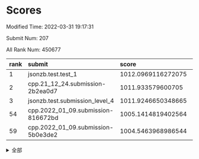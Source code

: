 # Scores

Modified Time: 2022-03-31 19:17:31

Submit Num: 207

All Rank Num: 450677

| rank |               submit               |       score        |       sigma        | pk_num |
| :--- | :--------------------------------- | :----------------- | :----------------- | :----- |
| 1    | jsonzb.test.test_1                 | 1012.0969116272075 | 0.7941427042290996 | 8713   |
| 2    | cpp.21_12_24.submission-2b2ea0d7   | 1011.933579600705  | 0.8039279745879003 | 8709   |
| 3    | jsonzb.test.submission_level_4     | 1011.9246650348665 | 0.799146526498923  | 8708   |
| 54   | cpp.2022_01_09.submission-816672bd | 1005.1414819402564 | 0.7114653397046938 | 8707   |
| 59   | cpp.2022_01_09.submission-5b0e3de2 | 1004.5463968986544 | 0.709582788065082  | 8708   |


<details>
<summary>全部</summary>

| rank |                 submit                 |       score        |       sigma        | pk_num |
| :--- | :------------------------------------- | :----------------- | :----------------- | :----- |
| 1    | jsonzb.test.test_1                     | 1012.0969116272075 | 0.7941427042290996 | 8713   |
| 2    | cpp.21_12_24.submission-2b2ea0d7       | 1011.933579600705  | 0.8039279745879003 | 8709   |
| 3    | jsonzb.test.submission_level_4         | 1011.9246650348665 | 0.799146526498923  | 8708   |
| 4    | gobigger.level_3.submission_level_3_0  | 1011.7889901641564 | 0.7806505962163732 | 8709   |
| 5    | gobigger.level_3.submission_level_3_12 | 1011.314160417828  | 0.7713018886004909 | 8709   |
| 6    | gobigger.level_3.submission_level_3_31 | 1011.181160047006  | 0.7593256955870266 | 8709   |
| 7    | gobigger.level_3.submission_level_3_40 | 1011.1579725763347 | 0.7674247275658691 | 8711   |
| 8    | gobigger.level_3.submission_level_3_26 | 1011.1254519067003 | 0.7745135665601386 | 8710   |
| 9    | gobigger.level_3.submission_level_3_14 | 1011.0116433524335 | 0.7745529030180566 | 8709   |
| 10   | gobigger.level_3.submission_level_3_39 | 1011.0062312613958 | 0.7839300271671568 | 8708   |
| 11   | gobigger.level_3.submission_level_3_1  | 1011.0001627469034 | 0.765819354296624  | 8708   |
| 12   | gobigger.level_3.submission_level_3_19 | 1010.8586714948646 | 0.7495493215180351 | 8706   |
| 13   | gobigger.level_3.submission_level_3_21 | 1010.8487402462575 | 0.7762432304661611 | 8706   |
| 14   | gobigger.level_3.submission_level_3_38 | 1010.7138467566325 | 0.758534499662721  | 8702   |
| 15   | gobigger.level_3.submission_level_3_9  | 1010.6900830787646 | 0.777965590361346  | 8703   |
| 16   | gobigger.level_3.submission_level_3_37 | 1010.6310235637557 | 0.746312876972954  | 8708   |
| 17   | gobigger.level_3.submission_level_3_27 | 1010.5830101910474 | 0.7555900131055724 | 8706   |
| 18   | gobigger.level_3.submission_level_3_15 | 1010.4595696572488 | 0.7538312741937409 | 8704   |
| 19   | gobigger.level_3.submission_level_3_49 | 1010.4512399643728 | 0.7556045201971676 | 8710   |
| 20   | gobigger.level_3.submission_level_3_23 | 1010.4335925392106 | 0.7494085325926514 | 8710   |
| 21   | gobigger.level_3.submission_level_3_18 | 1010.3928504789945 | 0.7650849758848849 | 8708   |
| 22   | gobigger.level_3.submission_level_3_44 | 1010.3751938443835 | 0.7441746077729069 | 8707   |
| 23   | gobigger.level_3.submission_level_3_3  | 1010.370126372308  | 0.7596730467602648 | 8705   |
| 24   | gobigger.level_3.submission_level_3_36 | 1010.2028637370432 | 0.7742741832334226 | 8708   |
| 25   | gobigger.level_3.submission_level_3_4  | 1010.1445586240027 | 0.7554350905442062 | 8709   |
| 26   | gobigger.level_3.submission_level_3_13 | 1010.1398885641009 | 0.7739819293340068 | 8705   |
| 27   | gobigger.level_3.submission_level_3_17 | 1010.1371296052572 | 0.7631006134043414 | 8707   |
| 28   | gobigger.level_3.submission_level_3_10 | 1010.0996859673653 | 0.7424994153127176 | 8707   |
| 29   | gobigger.level_3.submission_level_3_45 | 1010.0761434118109 | 0.7600568125446396 | 8708   |
| 30   | gobigger.level_3.submission_level_3_48 | 1010.0088579467775 | 0.7710802033254537 | 8709   |
| 31   | gobigger.level_3.submission_level_3_22 | 1010.005116052031  | 0.7615010375496448 | 8707   |
| 32   | gobigger.level_3.submission_level_3_42 | 1009.9349845424373 | 0.7485780598203727 | 8708   |
| 33   | gobigger.level_3.submission_level_3_2  | 1009.9107542265467 | 0.7644406405273191 | 8708   |
| 34   | gobigger.level_3.submission_level_3_24 | 1009.8651050688375 | 0.7565543410377742 | 8709   |
| 35   | gobigger.level_3.submission_level_3_8  | 1009.8129954018274 | 0.761959869964917  | 8712   |
| 36   | gobigger.level_3.submission_level_3_46 | 1009.7895668833103 | 0.7688093058732857 | 8711   |
| 37   | gobigger.level_3.submission_level_3_20 | 1009.7771330507245 | 0.742215209843331  | 8709   |
| 38   | gobigger.level_3.submission_level_3_30 | 1009.7696866906872 | 0.7605631113101913 | 8706   |
| 39   | gobigger.level_3.submission_level_3_29 | 1009.7574855984185 | 0.7635458801747433 | 8708   |
| 40   | gobigger.level_3.submission_level_3_32 | 1009.7297073407652 | 0.7487877079946205 | 8712   |
| 41   | gobigger.level_3.submission_level_3_35 | 1009.6674373065997 | 0.744712128451571  | 8711   |
| 42   | gobigger.level_3.submission_level_3_43 | 1009.6255537956126 | 0.7560161751156711 | 8710   |
| 43   | gobigger.level_3.submission_level_3_5  | 1009.6238720396813 | 0.7511889167058879 | 8705   |
| 44   | gobigger.level_3.submission_level_3_34 | 1009.5539629555042 | 0.7676860100914427 | 8708   |
| 45   | gobigger.level_3.submission_level_3_25 | 1009.5099934628367 | 0.7477868514260683 | 8711   |
| 46   | gobigger.level_3.submission_level_3_41 | 1009.5011472446226 | 0.7352726749410108 | 8710   |
| 47   | gobigger.level_3.submission_level_3_47 | 1009.3869574018851 | 0.7448314446620788 | 8706   |
| 48   | gobigger.level_3.submission_level_3_6  | 1009.3349617973149 | 0.7475438572903379 | 8707   |
| 49   | gobigger.level_3.submission_level_3_33 | 1009.2915161757619 | 0.754182653431498  | 8710   |
| 50   | gobigger.level_3.submission_level_3_11 | 1009.0686005966965 | 0.7290362447479278 | 8705   |
| 51   | gobigger.level_3.submission_level_3_16 | 1008.9952331153706 | 0.7656826011645906 | 8708   |
| 52   | gobigger.level_3.submission_level_3_28 | 1008.9590189527769 | 0.7630963045140685 | 8711   |
| 53   | gobigger.level_3.submission_level_3_7  | 1008.9256399446792 | 0.7565261765106626 | 8701   |
| 54   | cpp.2022_01_09.submission-816672bd     | 1005.1414819402564 | 0.7114653397046938 | 8707   |
| 55   | gobigger.level_1.submission_level_1_12 | 1005.1113194586568 | 0.7141371399943124 | 8706   |
| 56   | gobigger.level_1.submission_level_1_21 | 1005.0049746948018 | 0.7170122919612948 | 8710   |
| 57   | gobigger.level_1.submission_level_1_16 | 1004.9264534488852 | 0.7197470472570119 | 8707   |
| 58   | gobigger.level_1.submission_level_1_0  | 1004.7103803690692 | 0.7226225675312663 | 8713   |
| 59   | cpp.2022_01_09.submission-5b0e3de2     | 1004.5463968986544 | 0.709582788065082  | 8708   |
| 60   | gobigger.level_1.submission_level_1_4  | 1004.4704043525836 | 0.7205208941188267 | 8715   |
| 61   | gobigger.level_1.submission_level_1_38 | 1004.4485031739201 | 0.7358503270137308 | 8711   |
| 62   | gobigger.level_1.submission_level_1_7  | 1004.078729483976  | 0.7149337469678754 | 8711   |
| 63   | gobigger.level_1.submission_level_1_47 | 1004.0339918535017 | 0.7279274459631556 | 8710   |
| 64   | gobigger.level_1.submission_level_1_36 | 1003.9677555092554 | 0.7187270363811672 | 8711   |
| 65   | gobigger.level_1.submission_level_1_1  | 1003.9325696194393 | 0.7131872036720902 | 8709   |
| 66   | gobigger.level_1.submission_level_1_32 | 1003.8532527664061 | 0.7187938655327756 | 8711   |
| 67   | gobigger.level_1.submission_level_1_48 | 1003.8103859946931 | 0.7092994139607461 | 8707   |
| 68   | gobigger.level_1.submission_level_1_3  | 1003.806124077922  | 0.72949894134171   | 8709   |
| 69   | gobigger.level_1.submission_level_1_45 | 1003.8033155426284 | 0.709777834545624  | 8709   |
| 70   | gobigger.level_1.submission_level_1_44 | 1003.7948663383445 | 0.7102857271253643 | 8709   |
| 71   | gobigger.level_1.submission_level_1_39 | 1003.7636229607244 | 0.7096445994307522 | 8708   |
| 72   | gobigger.level_1.submission_level_1_43 | 1003.7159083527263 | 0.7243446344175996 | 8710   |
| 73   | gobigger.level_1.submission_level_1_19 | 1003.5352743596792 | 0.731416754334522  | 8715   |
| 74   | gobigger.level_1.submission_level_1_22 | 1003.5233496322729 | 0.7221584755762936 | 8705   |
| 75   | gobigger.level_1.submission_level_1_6  | 1003.4990886607762 | 0.7150999606474    | 8710   |
| 76   | gobigger.level_1.submission_level_1_42 | 1003.4830660537735 | 0.7192889254979268 | 8713   |
| 77   | gobigger.level_1.submission_level_1_28 | 1003.4515544049436 | 0.7259526098586274 | 8705   |
| 78   | gobigger.level_1.submission_level_1_17 | 1003.4202874226014 | 0.7179966873911273 | 8707   |
| 79   | gobigger.level_1.submission_level_1_35 | 1003.4064314706544 | 0.7226141266737303 | 8710   |
| 80   | gobigger.level_1.submission_level_1_15 | 1003.3921751483715 | 0.7136195660394447 | 8713   |
| 81   | gobigger.level_1.submission_level_1_5  | 1003.3169266709276 | 0.7228413238467591 | 8709   |
| 82   | gobigger.level_1.submission_level_1_14 | 1003.1942490161326 | 0.729337475583198  | 8710   |
| 83   | gobigger.level_1.submission_level_1_30 | 1003.1800730785527 | 0.7142092893505338 | 8709   |
| 84   | gobigger.level_1.submission_level_1_24 | 1003.1744411724724 | 0.7170103239460035 | 8709   |
| 85   | gobigger.level_1.submission_level_1_13 | 1003.1688001675047 | 0.7220274291082295 | 8713   |
| 86   | gobigger.level_1.submission_level_1_20 | 1003.1386060653259 | 0.711167369345914  | 8712   |
| 87   | gobigger.level_1.submission_level_1_31 | 1003.0165786970467 | 0.7284971728156128 | 8717   |
| 88   | gobigger.level_1.submission_level_1_9  | 1003.0161670123326 | 0.7223671883552284 | 8712   |
| 89   | gobigger.level_1.submission_level_1_11 | 1003.0146973388973 | 0.7139105942630649 | 8707   |
| 90   | gobigger.level_1.submission_level_1_10 | 1002.9928786594538 | 0.7191298639999495 | 8715   |
| 91   | gobigger.level_1.submission_level_1_34 | 1002.9845964673112 | 0.7276906295382806 | 8710   |
| 92   | gobigger.level_1.submission_level_1_26 | 1002.8395806232069 | 0.7129195871089289 | 8709   |
| 93   | gobigger.level_1.submission_level_1_8  | 1002.7828736133561 | 0.7263807689998293 | 8709   |
| 94   | gobigger.level_1.submission_level_1_46 | 1002.7449166105739 | 0.7060043850404366 | 8709   |
| 95   | gobigger.level_1.submission_level_1_18 | 1002.7296410595355 | 0.7080126287922007 | 8707   |
| 96   | gobigger.level_1.submission_level_1_29 | 1002.6900400359127 | 0.7038839580648577 | 8709   |
| 97   | gobigger.level_1.submission_level_1_2  | 1002.5841777588669 | 0.7126556359156662 | 8711   |
| 98   | gobigger.level_1.submission_level_1_25 | 1002.4846740768506 | 0.7097382637319956 | 8712   |
| 99   | gobigger.level_1.submission_level_1_41 | 1002.4096599793825 | 0.7106642363826212 | 8712   |
| 100  | gobigger.level_1.submission_level_1_37 | 1002.3992180961773 | 0.7097492173296536 | 8710   |
| 101  | gobigger.level_1.submission_level_1_33 | 1002.2713536668678 | 0.7166598648352184 | 8708   |
| 102  | gobigger.level_1.submission_level_1_23 | 1001.9137984708688 | 0.6919089214478543 | 8712   |
| 103  | gobigger.level_1.submission_level_1_49 | 1001.8480190005065 | 0.706158664461903  | 8710   |
| 104  | gobigger.level_1.submission_level_1_40 | 1001.7079273690475 | 0.7106722084193919 | 8709   |
| 105  | gobigger.level_1.submission_level_1_27 | 1001.2363125372341 | 0.7165844043041033 | 8705   |
| 106  | gobigger.random.submission_random_21   | 997.6747615735552  | 0.7100310078526019 | 8713   |
| 107  | gobigger.random.submission_random_48   | 997.6181920516508  | 0.7100188584976558 | 8712   |
| 108  | gobigger.random.submission_random_38   | 997.4399230818606  | 0.7169068822012239 | 8705   |
| 109  | gobigger.random.submission_random_34   | 997.1309486669327  | 0.7073223442314661 | 8708   |
| 110  | gobigger.random.submission_random_22   | 997.1138899513686  | 0.7005543069391186 | 8714   |
| 111  | gobigger.random.submission_random_41   | 997.0892340125819  | 0.6996438757017205 | 8705   |
| 112  | gobigger.random.submission_random_47   | 996.8786109976021  | 0.715352364896074  | 8710   |
| 113  | gobigger.random.submission_random_2    | 996.844619554748   | 0.7092523842465821 | 8705   |
| 114  | gobigger.random.submission_random_46   | 996.7922451601336  | 0.7146508090624071 | 8707   |
| 115  | gobigger.random.submission_random_19   | 996.7539870575181  | 0.7142277776226196 | 8710   |
| 116  | gobigger.random.submission_random_7    | 996.7297256089745  | 0.714763019829161  | 8702   |
| 117  | gobigger.random.submission_random_28   | 996.5876758069203  | 0.704186714541112  | 8711   |
| 118  | gobigger.random.submission_random_17   | 996.5621017596202  | 0.7094275180734402 | 8709   |
| 119  | gobigger.random.submission_random_29   | 996.4603213260365  | 0.7063118630124404 | 8711   |
| 120  | gobigger.random.submission_random_12   | 996.4087315491067  | 0.7090073995426796 | 8705   |
| 121  | gobigger.random.submission_random_20   | 996.3814052592858  | 0.7169070485987887 | 8706   |
| 122  | gobigger.random.submission_random_0    | 996.3624877010703  | 0.7116265082463911 | 8712   |
| 123  | gobigger.random.submission_random_39   | 996.3327163912334  | 0.7068973567624118 | 8710   |
| 124  | gobigger.random.submission_random_11   | 996.2586253982186  | 0.7205219150666263 | 8704   |
| 125  | gobigger.random.submission_random_15   | 996.249700162435   | 0.7056292163456391 | 8711   |
| 126  | gobigger.random.submission_random_30   | 996.1533673464489  | 0.7144834045480747 | 8710   |
| 127  | gobigger.random.submission_random_43   | 996.1024006396968  | 0.7050877302506249 | 8712   |
| 128  | gobigger.random.submission_random_16   | 996.0967100366857  | 0.697000790125581  | 8714   |
| 129  | gobigger.random.submission_random_45   | 996.0712782756373  | 0.7073908738803101 | 8708   |
| 130  | gobigger.random.submission_random_32   | 995.9859544612488  | 0.7094195108176432 | 8711   |
| 131  | gobigger.random.submission_random_14   | 995.9628080994204  | 0.7077826010056177 | 8710   |
| 132  | gobigger.random.submission_random_42   | 995.9406017233024  | 0.7123811331928271 | 8708   |
| 133  | gobigger.random.submission_random_5    | 995.8928149910687  | 0.7034174177751706 | 8710   |
| 134  | gobigger.random.submission_random_37   | 995.8861788566004  | 0.7019117216263024 | 8712   |
| 135  | gobigger.random.submission_random_33   | 995.7743726318557  | 0.721560307256104  | 8704   |
| 136  | gobigger.random.submission_random_25   | 995.7476909642755  | 0.7230480116849637 | 8706   |
| 137  | gobigger.random.submission_random_10   | 995.700325513618   | 0.7005101292020177 | 8709   |
| 138  | gobigger.random.submission_random_23   | 995.6923381547963  | 0.7138853639734469 | 8705   |
| 139  | gobigger.random.submission_random_9    | 995.612190370869   | 0.7057073131113526 | 8707   |
| 140  | gobigger.random.submission_random_31   | 995.5577737475365  | 0.7135122229729524 | 8712   |
| 141  | gobigger.random.submission_random_44   | 995.5450779650477  | 0.715571783254946  | 8711   |
| 142  | gobigger.random.submission_random_4    | 995.5339844264269  | 0.7176957234848838 | 8705   |
| 143  | gobigger.random.submission_random_13   | 995.4749332147579  | 0.7003623585810588 | 8705   |
| 144  | gobigger.random.submission_random_35   | 995.4712042086542  | 0.71653736092436   | 8709   |
| 145  | gobigger.random.submission_random_6    | 995.4356627163468  | 0.722987092547444  | 8706   |
| 146  | gobigger.random.submission_random_3    | 995.4193490972312  | 0.725112136742185  | 8713   |
| 147  | gobigger.random.submission_random_18   | 995.3497311535256  | 0.7189978895110648 | 8714   |
| 148  | gobigger.random.submission_random_27   | 995.3002267542201  | 0.7228566268383068 | 8704   |
| 149  | gobigger.random.submission_random_24   | 995.1663349731341  | 0.7156935411089942 | 8711   |
| 150  | gobigger.random.submission_random_26   | 994.8549852511992  | 0.7174793437114694 | 8715   |
| 151  | gobigger.random.submission_random_1    | 994.8475690549396  | 0.7134829904458336 | 8708   |
| 152  | gobigger.random.submission_random_49   | 994.8156701719838  | 0.7155372841887785 | 8713   |
| 153  | gobigger.random.submission_random_8    | 994.7626181235764  | 0.7201419674843059 | 8709   |
| 154  | gobigger.random.submission_random_36   | 994.6338331630631  | 0.7046934107572244 | 8711   |
| 155  | gobigger.random.submission_random_40   | 994.5075255219475  | 0.7147019842490699 | 8707   |
| 156  | gobigger.level_2.submission_level_2_19 | 994.2223055203544  | 0.7266008714682629 | 8712   |
| 157  | gobigger.level_2.submission_level_2_28 | 993.8508715004717  | 0.7358240912084609 | 8716   |
| 158  | gobigger.level_2.submission_level_2_45 | 993.3954078556272  | 0.7313675082429311 | 8705   |
| 159  | gobigger.level_2.submission_level_2_21 | 993.2168450678562  | 0.752401706949654  | 8704   |
| 160  | gobigger.level_2.submission_level_2_36 | 993.2058365883661  | 0.735573201920589  | 8713   |
| 161  | gobigger.level_2.submission_level_2_23 | 992.9378160007703  | 0.7256161638246289 | 8711   |
| 162  | gobigger.level_2.submission_level_2_22 | 992.9340861091232  | 0.7631297618787738 | 8710   |
| 163  | gobigger.level_2.submission_level_2_24 | 992.9255982887101  | 0.7563558755314608 | 8708   |
| 164  | gobigger.level_2.submission_level_2_42 | 992.9187737113867  | 0.7396011348722753 | 8709   |
| 165  | gobigger.level_2.submission_level_2_18 | 992.8363094140964  | 0.7278464922590322 | 8708   |
| 166  | gobigger.level_2.submission_level_2_4  | 992.8333587254087  | 0.7519774930602129 | 8709   |
| 167  | gobigger.level_2.submission_level_2_32 | 992.7904482742501  | 0.7461802203557159 | 8705   |
| 168  | gobigger.level_2.submission_level_2_33 | 992.655109638211   | 0.7586122452997971 | 8705   |
| 169  | gobigger.level_2.submission_level_2_2  | 992.637159389534   | 0.7425022752987619 | 8708   |
| 170  | gobigger.level_2.submission_level_2_17 | 992.6317359250669  | 0.74479846641215   | 8712   |
| 171  | gobigger.level_2.submission_level_2_6  | 992.5586724924055  | 0.743513994863885  | 8709   |
| 172  | gobigger.level_2.submission_level_2_26 | 992.5054361889295  | 0.7320850957208052 | 8706   |
| 173  | gobigger.level_2.submission_level_2_48 | 992.4959690037435  | 0.7430753902809774 | 8705   |
| 174  | gobigger.level_2.submission_level_2_14 | 992.4298759254071  | 0.7329294766244937 | 8706   |
| 175  | gobigger.level_2.submission_level_2_11 | 992.4046520575735  | 0.7262238428192425 | 8708   |
| 176  | gobigger.level_2.submission_level_2_34 | 992.2786669611652  | 0.7345763057986964 | 8713   |
| 177  | gobigger.level_2.submission_level_2_27 | 992.1556421255533  | 0.7522463080065861 | 8708   |
| 178  | gobigger.level_2.submission_level_2_3  | 992.153330828321   | 0.7239419539817261 | 8705   |
| 179  | gobigger.level_2.submission_level_2_1  | 992.1116577232135  | 0.7418400858038665 | 8706   |
| 180  | gobigger.level_2.submission_level_2_20 | 992.0529686644561  | 0.7453021937524009 | 8705   |
| 181  | gobigger.level_2.submission_level_2_40 | 991.9575045276287  | 0.7480674822682358 | 8710   |
| 182  | gobigger.level_2.submission_level_2_15 | 991.890027581481   | 0.7370075060469845 | 8708   |
| 183  | gobigger.level_2.submission_level_2_49 | 991.8138347115307  | 0.7434481067094867 | 8706   |
| 184  | gobigger.level_2.submission_level_2_46 | 991.7910837573894  | 0.7387441284331937 | 8707   |
| 185  | gobigger.level_2.submission_level_2_31 | 991.6689880850586  | 0.7694598502780734 | 8711   |
| 186  | gobigger.level_2.submission_level_2_16 | 991.6669416661931  | 0.7336819805406974 | 8714   |
| 187  | gobigger.level_2.submission_level_2_47 | 991.6138013741395  | 0.7697664398830164 | 8705   |
| 188  | gobigger.level_2.submission_level_2_39 | 991.6074125351795  | 0.7467012637301571 | 8710   |
| 189  | gobigger.level_2.submission_level_2_38 | 991.5881534346233  | 0.7520215317084461 | 8707   |
| 190  | gobigger.level_2.submission_level_2_8  | 991.5815782640477  | 0.7598925024643729 | 8713   |
| 191  | gobigger.level_2.submission_level_2_44 | 991.5172330903232  | 0.7597606791668478 | 8707   |
| 192  | gobigger.level_2.submission_level_2_30 | 991.4586400106092  | 0.7414552755223065 | 8707   |
| 193  | gobigger.level_2.submission_level_2_25 | 991.4476106339214  | 0.7455317489837903 | 8707   |
| 194  | gobigger.level_2.submission_level_2_43 | 991.3892205797504  | 0.7879389092407922 | 8707   |
| 195  | gobigger.level_2.submission_level_2_29 | 991.3445576863563  | 0.7411680911786187 | 8705   |
| 196  | gobigger.level_2.submission_level_2_0  | 991.1466823997343  | 0.7497606050824344 | 8711   |
| 197  | gobigger.level_2.submission_level_2_41 | 990.9228528506748  | 0.7758696197601501 | 8707   |
| 198  | gobigger.level_2.submission_level_2_5  | 990.9135396032751  | 0.771637683260658  | 8708   |
| 199  | gobigger.level_2.submission_level_2_37 | 990.708543607526   | 0.7726915582657196 | 8702   |
| 200  | gobigger.level_2.submission_level_2_7  | 990.6263033139185  | 0.7490259071168507 | 8706   |
| 201  | gobigger.level_2.submission_level_2_13 | 990.611430438329   | 0.7698081947431504 | 8708   |
| 202  | gobigger.level_2.submission_level_2_10 | 990.5093337227084  | 0.7612840123095959 | 8708   |
| 203  | gobigger.level_2.submission_level_2_35 | 990.4770666488841  | 0.7831754006726912 | 8709   |
| 204  | gobigger.level_2.submission_level_2_9  | 990.2948493802505  | 0.7469045235109073 | 8709   |
| 205  | gobigger.level_2.submission_level_2_12 | 989.9093584189746  | 0.7914637711071332 | 8709   |
| 206  | gobigger.none.submission_none_0        | 977.697167465803   | 1.2958373013966171 | 8709   |
| 207  | gobigger.none.submission_none_1        | 975.5045366704901  | 1.532997354870292  | 8708   |

</details>